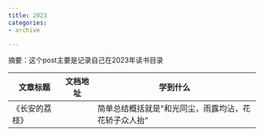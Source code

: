 ```yaml
---
title: 2023
categories: 
- archive

---
```


摘要：这个post主要是记录自己在2023年读书目录
<!--more -->
|文章标题|文档地址|学到什么|
|---|---|---|
|《长安的荔枝》||简单总结概括就是"和光同尘，雨露均沾，花花轿子众人抬"|